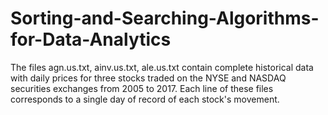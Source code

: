 # Sorting-and-Searching-Algorithms-for-Data-Analytics
The files agn.us.txt, ainv.us.txt, ale.us.txt contain complete historical data with daily prices for three stocks traded on the NYSE and NASDAQ securities exchanges from 2005 to 2017. Each line of these files corresponds to a single day of record of each stock's movement.
